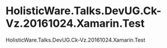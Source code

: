 # HolisticWare.Talks.DevUG.Ck-Vz.20161024.Xamarin.Test
HolisticWare.Talks.DevUG.Ck-Vz.20161024.Xamarin.Test
